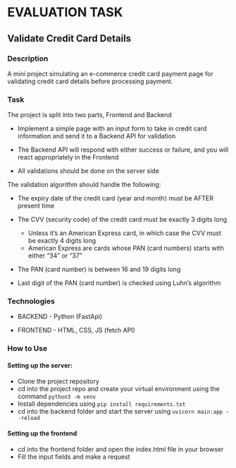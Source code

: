 # EVALUATION TASK

## Validate Credit Card Details

### Description

A mini project simulating an e-commerce credit card payment page for validating credit card details before processing payment.

### Task

The project is split into two parts, Frontend and Backend

* Implement a simple page with an input form to take in credit card information and send it to a Backend API for validation

* The Backend API will respond with either success or failure, and you will react appropriately in the Frontend

* All validations should be done on the server side

The validation algorithm should handle the following:

* The expiry date of the credit card (year and month) must be AFTER present time

* The CVV (security code) of the credit card must be exactly 3 digits long

    * Unless it’s an American Express card, in which case the CVV must be exactly 4 digits long
    * American Express are cards whose PAN (card numbers) starts with either “34” or “37”

* The PAN (card number) is between 16 and 19 digits long

* Last digit of the PAN (card number) is checked using Luhn’s algorithm


### Technologies

* BACKEND - Python (FastApi)

* FRONTEND - HTML, CSS, JS (fetch API)


### How to Use

#### Setting up the server:

* Clone the project repository
* cd into the project repo and create your virtual environment using the command `python3 -m venv`
* Install dependencies using `pip install requirements.txt`
* cd into the backend folder and start the server using `uvicorn main:app --reload`

#### Setting up the frontend

* cd into the frontend folder and open the index.html file in your browser
* Fill the input fields and make a request
